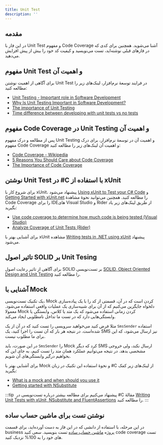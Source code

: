 ```yaml
---
title: Unit Test
description: ''
---
```


## مقدمه

در این فاز با Unit Test
و مفهوم Code Coverage
آشنا می‌شوید. همچنین برای کدی که در فازهای قبلی نوشته‌اید، تست می‌نویسید و کیفیت کد خود را بیش از پیش افزایش می‌دهید.

## مفهوم Unit Test و اهمیت آن

برای آگاهی از اهمیت نوشتن Unit Test
در فرایند توسعۀ نرم‌افزار، لینک‌های زیر را مطالعه کنید:

-   [Unit Testing - Important role in Software Development](https://medium.com/nonstopio/unit-testing-important-role-in-software-development-1f52f7c810f8)
-   [Why Is Unit Testing Important in Software Development?](https://performancelabus.com/unit-testing-importance/)
-   [The importance of Unit Testing](https://fortegrp.com/the-importance-of-unit-testing/)
-   [Time difference between developing with unit tests vs no tests](https://softwareengineering.stackexchange.com/questions/322256/time-difference-between-developing-with-unit-tests-vs-no-tests)

## مفهوم Code Coverage در Unit Testing و اهمیت آن

پس از مطالعه و درک مفهوم Unit Testing
و اهمیت آن در توسعۀ‌ نرم‌افزار، برای درک مفهوم Code Coverage
و اهمیت آن لینک‌های زیر را مطالعه کنید:

-   [Code Coverage - Wikipedia](https://en.wikipedia.org/wiki/Code_coverage)
-   [5 Reasons You Should Care about Code Coverage](https://eldarion.com/blog/2017/07/13/5-reasons-you-should-care-about-code-coverage/)
-   [The Importance of Code Coverage](https://blog.cloudboost.io/the-importance-of-code-coverage-9b4d513f39b4)

## نوشتن Unit Test در #C با استفاده از xUnit

برای شروع کار با xUnit، پیشنهاد می‌شود [Using xUnit to Test your C# Code](https://auth0.com/blog/xunit-to-test-csharp-code/)
و [Getting Started with xUnit.net](https://xunit.net/docs/getting-started/netfx/visual-studio) را مطالعه کنید. همچنین می‌توانید نحوۀ مشاهدۀ Code Coverage
را برای IDEهای
Visual Studio
و Rider
از طریق لینک‌های زیر یاد بگیرید:

-   [Use code coverage to determine how much code is being tested (Visual Studio)](https://docs.microsoft.com/en-us/visualstudio/test/using-code-coverage-to-determine-how-much-code-is-being-tested?view=vs-2022&tabs=csharp)
-   [Analyze Coverage of Unit Tests (Rider)](<https://www.jetbrains.com/help/rider/Cover_Unit_Tests_(Basic_Scenario).html>)

برای آشنایی بهتر با xUnit
مشاهده [Writing tests in .NET using xUnit](https://www.youtube.com/watch?v=2Wp8en1I9oQ)
پیشنهاد می‌شود.

## تاثیر اصول SOLID بر Unit Tesing

برای آگاهی از تاثیر رعایت اصول SOLID
بر تست‌نویسی [SOLID, Object Oriented Design and Unit Testing](https://huestones.co.uk/2015/06/solid-object-oriented-design-and-unit-testing/)
را مطالعه کنید.

## آشنایی با Mock

یک تکنیک تست‌نویسی، Mock
کردن است که در آن، قسمتی از کد را با یک پیاده‌سازی دلخواه جایگزین می‌کنیم که از آن برای شبیه‌سازی یک عملیات واقعی استفاده می‌شود. معمولا Mock
کردن زمانی استفاده می‌شود که یک متد یا کلاس، وابستگی یا وابستگی‌هایی دارد که در تست ما تداخل نامطلوبی ایجاد می‌کند.

مثلا فرض کنید می‌خواهید سرویسی را تست کنید که در آن از یک `SmsSender`
استفاده شده‌است. در نتیجه هر بار که آن تست را اجرا کنید، یک SMS
نیز ارسال می‌شود، که این برای ما مطلوب نیست.

در این صورت، باید `SmsSender`
را Mock
کرد که دیگر SMS
ارسال نکند، ولی خروجی مشخصی بدهد. در نتیجه می‌توانیم عملکرد همان متد را تست کنیم، به جای این که بخواهیم درگیر وابستگی‌های آن شویم.

برای آشنایی بهتر با Mock
و نحوۀ استفاده این تکنیک در زبان #C
از لینک‌های زیر کمک بگیرید:

-   [What is a mock and when should you use it](https://stackoverflow.com/questions/214092/what-is-a-mock-and-when-should-you-use-it)
-   [Getting started with NSubstitute](https://nsubstitute.github.io/help/getting-started/)

:::tip ‌ 
پیشنهاد می‌کنیم برای مطالعه بیشتر درباره تست‌نویسی در #C
مقالۀ [Writing Unit Tests with xUnit, NSubstitute and FluentAssertions](https://www.daniildoronkin.net/writing-unit-tests-with-xunit-nsubstitute-and-fluentassertions)
را مطالعه کنید.
:::

## نوشتن تست برای ماشین حساب ساده

در این مرحله، با استفاده از دانشی که در این فاز به دست آورده‌اید، برای قسمت business
پروژه [ماشین حساب ساده](https://github.com/Star-Academy/SimpleCalculator)
تست بنویسید.
سعی کنید code coverage
تست های خود را به 100% نزدیک کنید.
